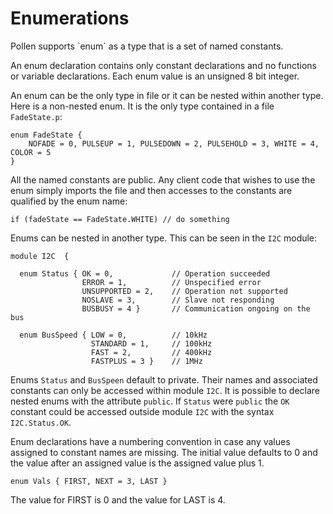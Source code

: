 <h1 id="arrays" class="page-header">Enumerations</h1>

<p class="lead">Pollen supports `enum` as a type that is a set of named
constants. </p>

An enum declaration contains only constant declarations and no functions or variable declarations. Each enum value is an unsigned 8 bit integer. 

An enum can be the only type in file or it can be nested within another type. Here is a non-nested enum. It is the only type contained in a file `FadeState.p`:

    enum FadeState { 
        NOFADE = 0, PULSEUP = 1, PULSEDOWN = 2, PULSEHOLD = 3, WHITE = 4, COLOR = 5
    }

All the named constants are public. Any client code that wishes to use the enum simply imports the file and then accesses to the constants are qualified by the enum name:

    if (fadeState == FadeState.WHITE) // do something

Enums can be nested in another type. This can be seen in the `I2C` module: 

    module I2C  {
    
      enum Status { OK = 0,             // Operation succeeded
                    ERROR = 1,          // Unspecified error
                    UNSUPPORTED = 2,    // Operation not supported
                    NOSLAVE = 3,        // Slave not responding
                    BUSBUSY = 4 }       // Communication ongoing on the bus
    
      enum BusSpeed { LOW = 0,          // 10kHz
                      STANDARD = 1,     // 100kHz
                      FAST = 2,         // 400kHz
                      FASTPLUS = 3 }    // 1MHz
    

Enums `Status` and `BusSpeen` default to private. Their names and associated constants can only be accessed within module `I2C`. It is possible to declare nested enums with the attribute `public`. If `Status` were `public` the `OK` constant could be accessed outside module `I2C` with the syntax `I2C.Status.OK`.

Enum declarations have a numbering convention in case any values assigned to constant names are missing. The initial value defaults to 0 and the value after an assigned value is the assigned value plus 1. 

    enum Vals { FIRST, NEXT = 3, LAST }

The value for FIRST is 0 and the value for LAST is 4.
